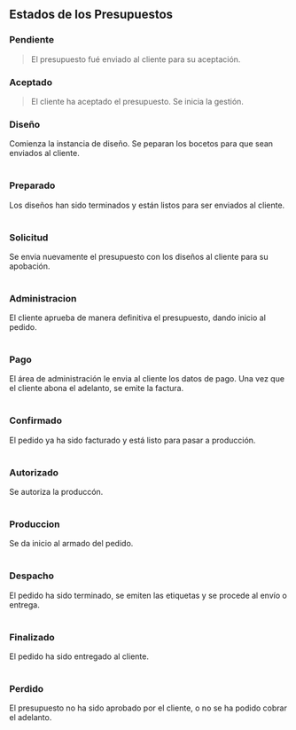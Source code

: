 ## Estados de los Presupuestos

### Pendiente
> El presupuesto fué enviado al cliente para su aceptación.

### Aceptado
> El cliente ha aceptado el presupuesto. Se inicia la gestión.

### Diseño
Comienza la instancia de diseño. Se peparan los bocetos para que sean enviados al cliente.<br /><br />

### Preparado
Los diseños han sido terminados y están listos para ser enviados al cliente.<br /><br />

### Solicitud
Se envia nuevamente el presupuesto con los diseños al cliente para su apobación.<br /><br />

### Administracion
El cliente aprueba de manera definitiva el presupuesto, dando inicio al pedido.<br /><br />

### Pago
El área de administración le envia al cliente los datos de pago. Una vez que el cliente abona el adelanto, se emite la factura.<br /><br />

### Confirmado
El pedido ya ha sido facturado y está listo para pasar a producción.<br /><br />

### Autorizado
Se autoriza la produccón.<br /><br />

### Produccion
Se da inicio al armado del pedido.<br /><br />

### Despacho
El pedido ha sido terminado, se emiten las etiquetas y se procede al envío o entrega.<br /><br />

### Finalizado
El pedido ha sido entregado al cliente.<br /><br />

### Perdido
El presupuesto no ha sido aprobado por el cliente, o no se ha podido cobrar el adelanto.<br /><br />